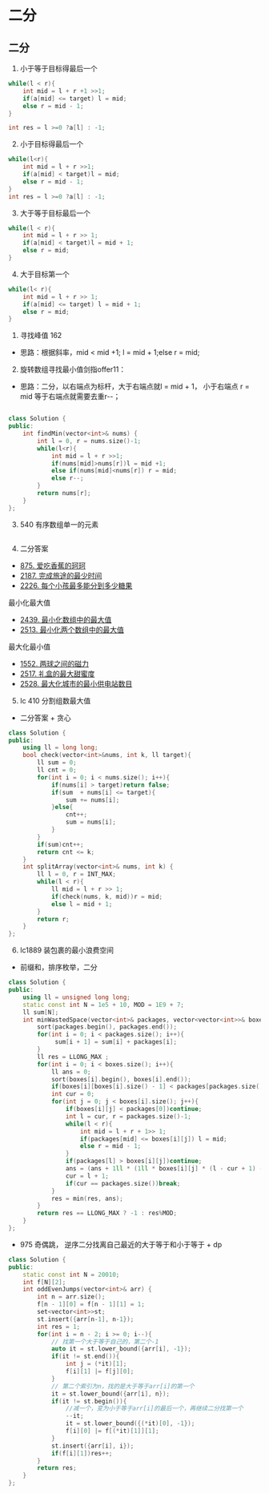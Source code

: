 <!--
 * @Author: zzzzztw
 * @Date: 2023-03-29 18:58:00
 * @LastEditors: Do not edit
 * @LastEditTime: 2023-09-26 09:35:24
 * @FilePath: /myLearning/算法/leetcode/二分.md
-->
# 二分

## 二分 
1. 小于等于目标得最后一个
```cpp
while(l < r){
    int mid = l + r +1 >>1;
    if(a[mid] <= target) l = mid;
    else r = mid - 1;
}

int res = l >=0 ?a[l] : -1;
```
2. 小于目标得最后一个
```cpp
while(l<r){
    int mid = l + r >>1;
    if(a[mid] < target)l = mid;
    else r = mid - 1;
}
int res = l >=0 ?a[l] : -1;
```
3. 大于等于目标最后一个
```cpp
while(l < r){
    int mid = l + r >> 1;
    if(a[mid] < target)l = mid + 1;
    else r = mid;
}
```

4. 大于目标第一个
```cpp
while(l< r){
    int mid = l + r >> 1;
    if(a[mid] <= target) l = mid + 1;
    else r = mid;
}

```



1. 寻找峰值 162

* 思路：根据斜率，mid < mid +1; l = mid + 1;else r = mid;

2. 旋转数组寻找最小值剑指offer11：

* 思路：二分，以右端点为标杆，大于右端点就l = mid + 1， 小于右端点 r = mid 等于右端点就需要去重r--；

```cpp

class Solution {
public:
    int findMin(vector<int>& nums) {
        int l = 0, r = nums.size()-1;
        while(l<r){
            int mid = l + r >>1;
            if(nums[mid]>nums[r])l = mid +1;
            else if(nums[mid]<nums[r]) r = mid;
            else r--;
        }
        return nums[r];
    }
};

```
3. 540 有序数组单一的元素

```cpp

```

4. 二分答案

- [875. 爱吃香蕉的珂珂](https://leetcode.cn/problems/koko-eating-bananas/)
- [2187. 完成旅途的最少时间](https://leetcode.cn/problems/minimum-time-to-complete-trips/)
- [2226. 每个小孩最多能分到多少糖果](https://leetcode.cn/problems/maximum-candies-allocated-to-k-children/)

最小化最大值
- [2439. 最小化数组中的最大值](https://leetcode.cn/problems/minimize-maximum-of-array/)
- [2513. 最小化两个数组中的最大值](https://leetcode.cn/problems/minimize-the-maximum-of-two-arrays/)

最大化最小值
- [1552. 两球之间的磁力](https://leetcode.cn/problems/magnetic-force-between-two-balls/)
- [2517. 礼盒的最大甜蜜度](https://leetcode.cn/problems/maximum-tastiness-of-candy-basket/)
- [2528. 最大化城市的最小供电站数目](https://leetcode.cn/problems/maximize-the-minimum-powered-city/)


5. lc 410 分割组数最大值
* 二分答案 + 贪心
```cpp
class Solution {
public:
    using ll = long long;
    bool check(vector<int>&nums, int k, ll target){
        ll sum = 0;
        ll cnt = 0;
        for(int i = 0; i < nums.size(); i++){
            if(nums[i] > target)return false;
            if(sum  + nums[i] <= target){
                sum += nums[i];
            }else{
                cnt++;
                sum = nums[i];
            }
        }
        if(sum)cnt++;
        return cnt <= k;
    }
    int splitArray(vector<int>& nums, int k) {
        ll l = 0, r = INT_MAX;
        while(l < r){
            ll mid = l + r >> 1;
            if(check(nums, k, mid))r = mid;
            else l = mid + 1;
        }
        return r;
    }
};

```

6. lc1889 装包裹的最小浪费空间

* 前缀和，排序枚举，二分

```cpp
class Solution {
public:
    using ll = unsigned long long;
    static const int N = 1e5 + 10, MOD = 1E9 + 7;
    ll sum[N];
    int minWastedSpace(vector<int>& packages, vector<vector<int>>& boxes) {
        sort(packages.begin(), packages.end());
        for(int i = 0; i < packages.size(); i++){
             sum[i + 1] = sum[i] + packages[i];
        }
        ll res = LLONG_MAX ;
        for(int i = 0; i < boxes.size(); i++){
            ll ans = 0;
            sort(boxes[i].begin(), boxes[i].end());
            if(boxes[i][boxes[i].size() - 1] < packages[packages.size() - 1])continue;
            int cur = 0;
            for(int j = 0; j < boxes[i].size(); j++){
                if(boxes[i][j] < packages[0])continue;
                int l = cur, r = packages.size()-1;
                while(l < r){
                    int mid = l + r + 1>> 1;
                    if(packages[mid] <= boxes[i][j]) l = mid;
                    else r = mid - 1;
                }
                if(packages[l] > boxes[i][j])continue;
                ans = (ans + 1ll * (1ll * boxes[i][j] * (l - cur + 1) - (sum[l + 1] - sum[cur])));
                cur = l + 1;  
                if(cur == packages.size())break;
            }
            res = min(res, ans);
        }
        return res == LLONG_MAX ? -1 : res%MOD;
    }
};

```
* 975 奇偶跳， 逆序二分找离自己最近的大于等于和小于等于 + dp
```cpp
class Solution {
public:
    static const int N = 20010;
    int f[N][2];
    int oddEvenJumps(vector<int>& arr) {
        int n = arr.size();
        f[n - 1][0] = f[n - 1][1] = 1;
        set<vector<int>>st;
        st.insert({arr[n-1], n-1});
        int res = 1;
        for(int i = n - 2; i >= 0; i--){
            // 找第一个大于等于自己的，第二个-1
            auto it = st.lower_bound({arr[i], -1});
            if(it != st.end()){
                int j = (*it)[1];
                f[i][1] |= f[j][0];
            }
            // 第二个索引为n，找的是大于等于arr[i]的第一个
            it = st.lower_bound({arr[i], n});
            if(it != st.begin()){
                //减一个，变为小于等于arr[i]的最后一个，再继续二分找第一个
                --it;
                it = st.lower_bound({(*it)[0], -1});
                f[i][0] |= f[(*it)[1]][1];
            }
            st.insert({arr[i], i});
            if(f[i][1])res++;
        }
        return res;
    }
};


```